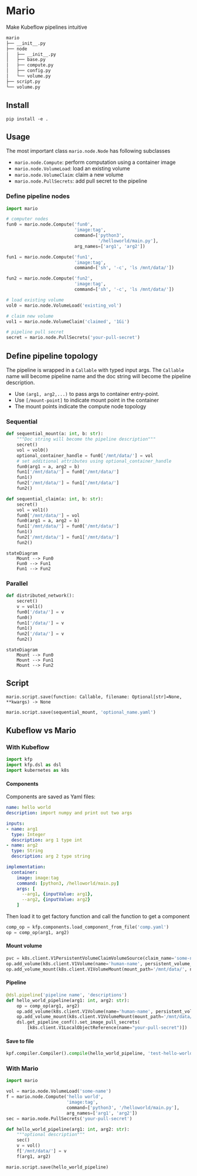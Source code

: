 # Mario

Make Kubeflow pipelines intuitive

```bash
mario
├── __init__.py
├── node
│   ├── __init__.py
│   ├── base.py
│   ├── compute.py
│   ├── config.py
│   └── volume.py
├── script.py
└── volume.py
```

## Install

`pip install -e .`

## Usage

The most important class `mario.node.Node` has following subclasses

* `mario.node.Compute`: perform computation using a container image
* `mario.node.VolumeLoad`: load an existing volume
* `mario.node.VolumeClaim`: claim a new volume
* `mario.node.PullSecrets`: add pull secret to the pipeline

### Define pipeline nodes

```python
import mario

# computer nodes
fun0 = mario.node.Compute('fun0', 
                          'image:tag', 
                          command=['python3', 
                                   '/helloworld/main.py'], 
                          arg_names=['arg1', 'arg2'])

fun1 = mario.node.Compute('fun1', 
                          'image:tag', 
                          command=['sh', '-c', 'ls /mnt/data/'])

fun2 = mario.node.Compute('fun2', 
                          'image:tag', 
                          command=['sh', '-c', 'ls /mnt/data/'])

# load existing volume
vol0 = mario.node.VolumeLoad('existing_vol')

# claim new volume
vol1 = mario.node.VolumeClaim('claimed', '1Gi')

# pipeline pull secret
secret = mario.node.PullSecrets('your-pull-secret')
```

## Define pipeline topology

The pipeline is wrapped in a `Callable` with typed input args. The `Callable` name will become pipeline name and the doc string will become the pipeline description.

* Use `(arg1, arg2,...)` to pass args to container entry-point.
* Use `[/mount-point]` to indicate mount point in the container
* The mount points indicate the compute node topology

### Sequential

```python
def sequential_mount(a: int, b: str):
    """Doc string will become the pipeline description"""
    secret()
    vol = vol0()
    optional_container_handle = fun0['/mnt/data/'] = vol
    # set additional attributes using optional_container_handle
    fun0(arg1 = a, arg2 = b)
    fun1['/mnt/data/'] = fun0['/mnt/data/']
    fun1()
    fun2['/mnt/data/'] = fun1['/mnt/data/']
    fun2()
```

```python
def sequential_claim(a: int, b: str):
    secret()
    vol = vol1()
    fun0['/mnt/data/'] = vol
    fun0(arg1 = a, arg2 = b)
    fun1['/mnt/data/'] = fun0['/mnt/data/']
    fun1()
    fun2['/mnt/data/'] = fun1['/mnt/data/']
    fun2()
```

```mermaid
stateDiagram
	Mount --> Fun0 
	Fun0 --> Fun1 
	Fun1 --> Fun2

```
### Parallel

```python
def distributed_network():
    secret()
    v = vol1()
    fun0['/data/'] = v
    fun0()
    fun1['/data/'] = v
    fun1()
    fun2['/data/'] = v
    fun2()
```

```mermaid
stateDiagram
	Mount --> Fun0 
	Mount --> Fun1 
	Mount --> Fun2

```

## Script

`mario.script.save(function: Callable, filename: Optional[str]=None, **kwargs) -> None`

```python
mario.script.save(sequential_mount, 'optional_name.yaml')
```

## Kubeflow vs Mario

### With Kubeflow

```python
import kfp
import kfp.dsl as dsl
import kubernetes as k8s
```

#### Components

Components are saved as Yaml files:

```yaml
name: hello world
description: import numpy and print out two args

inputs:
- name: arg1
  type: Integer
  description: arg 1 type int
- name: arg2
  type: String
  description: arg 2 type string

implementation:
  container:
    image: image:tag
    command: [python3, /helloworld/main.py]
    args: [
      --arg1, {inputValue: arg1},
      --arg2, {inputValue: arg2}
    ]
```

Then load it to get factory function and call the function to get a component

```python
comp_op = kfp.components.load_component_from_file('comp.yaml')
op = comp_op(arg1, arg2)
```

#### Mount volume

```python
pvc = k8s.client.V1PersistentVolumeClaimVolumeSource(claim_name='some-name', read_only=False)
op.add_volume(k8s.client.V1Volume(name='human-name', persistent_volume_claim=pvc))
op.add_volume_mount(k8s.client.V1VolumeMount(mount_path='/mnt/data/', name='human-name'))
```

#### Pipeline

```python
@dsl.pipeline('pipeline name', 'descriptions')
def hello_world_pipeline(arg1: int, arg2: str):
    op = comp_op(arg1, arg2)
    op.add_volume(k8s.client.V1Volume(name='human-name', persistent_volume_claim=pvc))
    op.add_volume_mount(k8s.client.V1VolumeMount(mount_path='/mnt/data/', name='human-name'))
    dsl.get_pipeline_conf().set_image_pull_secrets(
        [k8s.client.V1LocalObjectReference(name="your-pull-secret")])
```

#### Save to file

```python
kpf.compiler.Compiler().compile(hello_world_pipeline, 'test-hello-world-pvc.yaml')
```

### With Mario

```python
import mario

vol = mario.node.VolumeLoad('some-name')
f = mario.node.Compute('hello world', 
                       'image:tag',
                       command=['python3', '/helloworld/main.py'], 
                       arg_names=['arg1', 'arg2'])
sec = mario.node.PullSecrets('your-pull-secret')

def hello_world_pipeline(arg1: int, arg2: str):
  	"""optional description"""
    sec()
    v = vol()
    f['/mnt/data/'] = v
    f(arg1, arg2)

mario.script.save(hello_world_pipeline)
```



